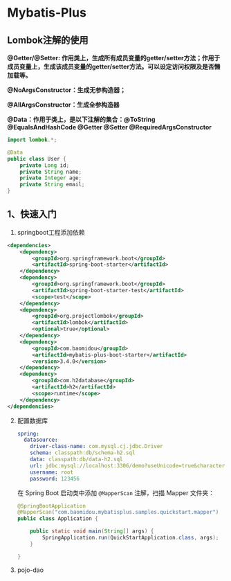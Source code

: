 # Mybatis-Plus

## Lombok注解的使用

**@Getter/@Setter: 作用类上，生成所有成员变量的getter/setter方法；作用于成员变量上，生成该成员变量的getter/setter方法。可以设定访问权限及是否懒加载等。**

**@NoArgsConstructor：生成无参构造器；**

**@AllArgsConstructor：生成全参构造器**

**@Data：作用于类上，是以下注解的集合：@ToString @EqualsAndHashCode @Getter @Setter @RequiredArgsConstructor**

```java
import lombok.*;

@Data
public class User {
    private Long id;
    private String name;
    private Integer age;
    private String email;
}
```



## 1、快速入门

1. springboot工程添加依赖

```xml
<dependencies>
    <dependency>
        <groupId>org.springframework.boot</groupId>
        <artifactId>spring-boot-starter</artifactId>
    </dependency>
    <dependency>
        <groupId>org.springframework.boot</groupId>
        <artifactId>spring-boot-starter-test</artifactId>
        <scope>test</scope>
    </dependency>
    <dependency>
        <groupId>org.projectlombok</groupId>
        <artifactId>lombok</artifactId>
        <optional>true</optional>
    </dependency>
    <dependency>
        <groupId>com.baomidou</groupId>
        <artifactId>mybatis-plus-boot-starter</artifactId>
        <version>3.4.0</version>
    </dependency>
    <dependency>
        <groupId>com.h2database</groupId>
        <artifactId>h2</artifactId>
        <scope>runtime</scope>
    </dependency>
</dependencies>
```

2. 配置数据库

   ```yaml
   spring:
     datasource:
       driver-class-name: com.mysql.cj.jdbc.Driver
       schema: classpath:db/schema-h2.sql
       data: classpath:db/data-h2.sql
       url: jdbc:mysql://localhost:3306/demo?useUnicode=true&characterEncoding=utf-8&useSSL=false&serverTimezone = GMT%2B8
       username: root
       password: 123456
   ```

   在 Spring Boot 启动类中添加 `@MapperScan` 注解，扫描 Mapper 文件夹：

   ```java
   @SpringBootApplication
   @MapperScan("com.baomidou.mybatisplus.samples.quickstart.mapper")
   public class Application {
   
       public static void main(String[] args) {
           SpringApplication.run(QuickStartApplication.class, args);
       }
   
   }
   ```

3. pojo-dao 

   